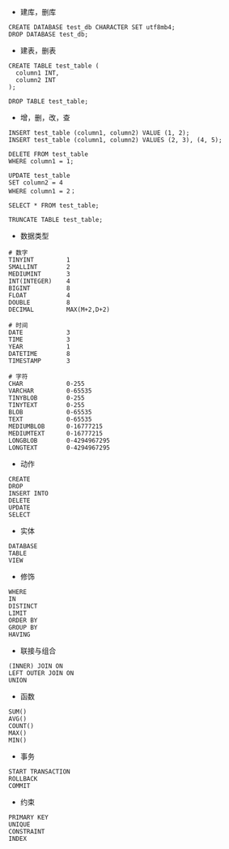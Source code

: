 - 建库，删库

```mysql
CREATE DATABASE test_db CHARACTER SET utf8mb4;
DROP DATABASE test_db;
```

- 建表，删表

```mysql
CREATE TABLE test_table (
  column1 INT,
  column2 INT
);

DROP TABLE test_table;
```

- 增，删，改，查

```mysql
INSERT test_table (column1, column2) VALUE (1, 2);
INSERT test_table (column1, column2) VALUES (2, 3), (4, 5);

DELETE FROM test_table
WHERE column1 = 1;

UPDATE test_table
SET column2 = 4
WHERE column1 = 2；

SELECT * FROM test_table;

TRUNCATE TABLE test_table; 
```

- 数据类型

```
# 数字
TINYINT			1
SMALLINT		2
MEDIUMINT		3
INT(INTEGER)	4
BIGINT			8
FLOAT			4
DOUBLE			8
DECIMAL			MAX(M+2,D+2)

# 时间
DATE			3
TIME			3
YEAR			1
DATETIME		8
TIMESTAMP		3

# 字符
CHAR			0-255
VARCHAR			0-65535
TINYBLOB		0-255
TINYTEXT		0-255
BLOB			0-65535
TEXT			0-65535
MEDIUMBLOB		0-16777215
MEDIUMTEXT		0-16777215
LONGBLOB		0-4294967295
LONGTEXT		0-4294967295
```

- 动作

```
CREATE
DROP
INSERT INTO
DELETE
UPDATE
SELECT
```

- 实体

```
DATABASE
TABLE
VIEW
```

- 修饰

```
WHERE
IN
DISTINCT
LIMIT
ORDER BY
GROUP BY
HAVING
```

- 联接与组合

```
(INNER) JOIN ON
LEFT OUTER JOIN ON
UNION
```

- 函数

```
SUM()
AVG()
COUNT()
MAX()
MIN()
```

- 事务

```
START TRANSACTION
ROLLBACK
COMMIT
```

- 约束

```
PRIMARY KEY
UNIQUE
CONSTRAINT
INDEX
```



